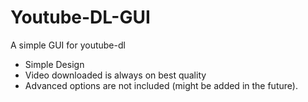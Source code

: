 # Youtube-DL-GUI
A simple GUI for youtube-dl
 - Simple Design
 - Video downloaded is always on best quality
 - Advanced options are not included (might be added in the future).
